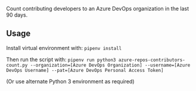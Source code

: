 Count contributing developers to an Azure DevOps organization in the last 90 days.

## Usage
Install virtual environment with:
`pipenv install`


Then run the script with:
`pipenv run python3 azure-repos-contributors-count.py --organization=[Azure DevOps Organization] --username=[Azure DevOps Username] --pat=[Azure DevOps Personal Access Token]`

(Or use alternate Python 3 environment as required)
